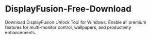 # DisplayFusion-Free-Download
Download DisplayFusion Unlock Tool for Windows. Enable all premium features for multi-monitor control, wallpapers, and productivity enhancements.
